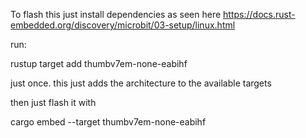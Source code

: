 To flash this just
install dependencies as seen here
https://docs.rust-embedded.org/discovery/microbit/03-setup/linux.html

run: 

rustup target add thumbv7em-none-eabihf

just once. this just adds the architecture to the available targets

then just flash it with

cargo embed --target thumbv7em-none-eabihf 


